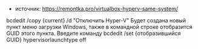 * источник: https://remontka.pro/virtualbox-hyperv-same-system/

bcdedit /copy {current} /d "Отключить Hyper-V"
Будет создана новый пункт меню загрузки Windows, также в командной строке отобразится GUID этого пункта.
Введите команду
bcdedit /set {отобразившийся GUID} hypervisorlaunchtype off